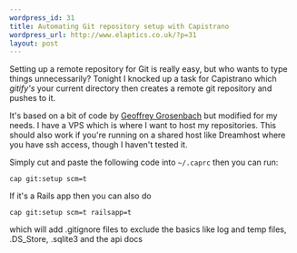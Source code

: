 ```yaml
--- 
wordpress_id: 31
title: Automating Git repository setup with Capistrano
wordpress_url: http://www.elaptics.co.uk/?p=31
layout: post
---
```

Setting up a remote repository for Git is really easy, but who wants to type things unnecessarily? Tonight I knocked up a task for Capistrano which *gitify's* your current directory then creates a remote git repository and pushes to it.

It's based on a bit of code by [Geoffrey Grosenbach](http://peepcode.com) but modified for my needs. I have a VPS which is where I want to host my repositories. This should also work if you're running on a shared host like Dreamhost where you have ssh access, though I haven't tested it.

Simply cut and paste the following code into `~/.caprc` then you can run:

	cap git:setup scm=t

If it's a Rails app then you can also do

    cap git:setup scm=t railsapp=t

which will add .gitignore files to exclude the basics like log and temp files, .DS_Store, .sqlite3 and the api docs

<script src="http://gist.github.com/33269.js"></script>